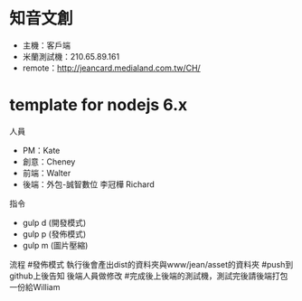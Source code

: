 # 知音文創

* 主機：客戶端
* 米蘭測試機：210.65.89.161
* remote：http://jeancard.medialand.com.tw/CH/

# template for nodejs 6.x

人員
* PM：Kate
* 創意：Cheney
* 前端：Walter
* 後端：外包-誠智數位 李冠樺 Richard

指令
* gulp d   (開發模式)
* gulp p   (發佈模式)
* gulp m   (圖片壓縮)

流程
#發佈模式 執行後會產出dist的資料夾與www/jean/asset的資料夾
#push到github上後告知 後端人員做修改
#完成後上後端的測試機，測試完後請後端打包一份給William
